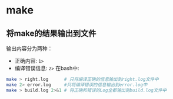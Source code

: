 # make

## 将make的结果输出到文件

输出内容分为两种：
- 正确内容: `1>`
- 编译错误信息: `2>`
在bash中:
```bash
make > right.log      # 只将编译正确的信息输出到right.log文件中
make 2> error.log     #只将编译错误的信息输出到error.log中
make > build.log 2>&1 # 将正确和错误的Log全都输出到build.log文件中
```